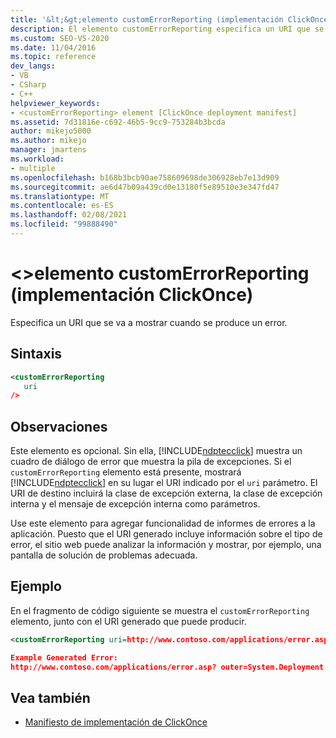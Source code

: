 ```yaml
---
title: '&lt;&gt;elemento customErrorReporting (implementación ClickOnce) | Microsoft Docs'
description: El elemento customErrorReporting especifica un URI que se muestra cuando se produce un error en lugar de un cuadro de diálogo de error que muestra la pila de excepciones.
ms.custom: SEO-VS-2020
ms.date: 11/04/2016
ms.topic: reference
dev_langs:
- VB
- CSharp
- C++
helpviewer_keywords:
- <customErrorReporting> element [ClickOnce deployment manifest]
ms.assetid: 7d31816e-c692-46b5-9cc9-753284b3bcda
author: mikejo5000
ms.author: mikejo
manager: jmartens
ms.workload:
- multiple
ms.openlocfilehash: b168b3bcb90ae758609698de306928eb7e13d909
ms.sourcegitcommit: ae6d47b09a439cd0e13180f5e89510e3e347fd47
ms.translationtype: MT
ms.contentlocale: es-ES
ms.lasthandoff: 02/08/2021
ms.locfileid: "99888490"
---
```

# <a name="ltcustomerrorreportinggt-element-clickonce-deployment"></a>&lt;&gt;elemento customErrorReporting (implementación ClickOnce)
Especifica un URI que se va a mostrar cuando se produce un error.

## <a name="syntax"></a>Sintaxis

```xml
<customErrorReporting
   uri
/>
```

## <a name="remarks"></a>Observaciones
 Este elemento es opcional. Sin ella, [!INCLUDE[ndptecclick](../deployment/includes/ndptecclick_md.md)] muestra un cuadro de diálogo de error que muestra la pila de excepciones. Si el `customErrorReporting` elemento está presente, mostrará [!INCLUDE[ndptecclick](../deployment/includes/ndptecclick_md.md)] en su lugar el URI indicado por el `uri` parámetro. El URI de destino incluirá la clase de excepción externa, la clase de excepción interna y el mensaje de excepción interna como parámetros.

 Use este elemento para agregar funcionalidad de informes de errores a la aplicación. Puesto que el URI generado incluye información sobre el tipo de error, el sitio web puede analizar la información y mostrar, por ejemplo, una pantalla de solución de problemas adecuada.

## <a name="example"></a>Ejemplo
 En el fragmento de código siguiente se muestra el `customErrorReporting` elemento, junto con el URI generado que puede producir.

```xml
<customErrorReporting uri=http://www.contoso.com/applications/error.asp />

Example Generated Error:
http://www.contoso.com/applications/error.asp? outer=System.Deployment.Application.InvalidDeploymentException&&inner=System.Deployment.Application.InvalidDeploymentException&&msg=The%20application%20manifest%20is%20signed,%20but%20the%20deployment%20manifest%20is%20unsigned.%20Both%20manifests%20must%20be%20either%20signed%20or%20unsigned.
```

## <a name="see-also"></a>Vea también
- [Manifiesto de implementación de ClickOnce](../deployment/clickonce-deployment-manifest.md)